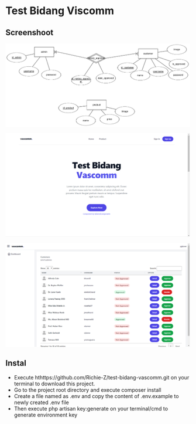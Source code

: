 # Test Bidang Viscomm

## Screenshoot

![erd](./screenshoot/erd.png)

![Pengaduan Slug](./screenshoot/home.png)

![Admin](./screenshoot/admin.png)

## Instal

-   Execute hthttps://github.com/Richie-Z/test-bidang-vascomm.git on your terminal to download this project.
-   Go to the project root directory and execute composer install
-   Create a file named as .env and copy the content of .env.example to newly created .env file
-   Then execute php artisan key:generate on your terminal/cmd to generate environment key
